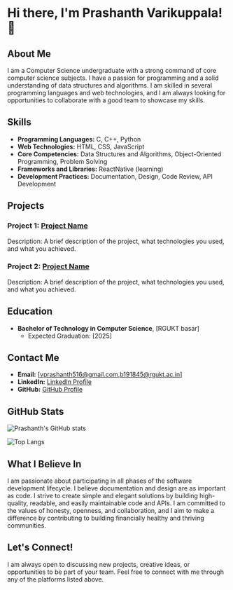 # Hi there, I'm Prashanth Varikuppala! 👋

## About Me

I am a Computer Science undergraduate with a strong command of core computer science subjects. I have a passion for programming and a solid understanding of data structures and algorithms. I am skilled in several programming languages and web technologies, and I am always looking for opportunities to collaborate with a good team to showcase my skills.

## Skills

- **Programming Languages:** C, C++, Python
- **Web Technologies:** HTML, CSS, JavaScript
- **Core Competencies:** Data Structures and Algorithms, Object-Oriented Programming, Problem Solving
- **Frameworks and Libraries:** ReactNative (learning)
- **Development Practices:** Documentation, Design, Code Review, API Development

## Projects

### Project 1: [Project Name](link-to-project)
Description: A brief description of the project, what technologies you used, and what you achieved.

### Project 2: [Project Name](link-to-project)
Description: A brief description of the project, what technologies you used, and what you achieved.

## Education

- **Bachelor of Technology in Computer Science**, [RGUKT basar]
  - Expected Graduation: [2025]

## Contact Me

- **Email:** [vprashanth516@gmail.com,b191845@rgukt.ac.in]
- **LinkedIn:** [LinkedIn Profile](https://www.linkedin.com/in/prashanth-varikuppala-4a3550271?utm_source=share&utm_campaign=share_via&utm_content=profile&utm_medium=android_app)
- **GitHub:** [GitHub Profile](https://github.com/prashanth-vrk)

## GitHub Stats

![Prashanth's GitHub stats](https://github-readme-stats.vercel.app/api?username=prashanth-vrk&show_icons=true&theme=radical)

![Top Langs](https://github-readme-stats.vercel.app/api/top-langs/?username=prashanth-vrk&layout=compact&theme=radical)

## What I Believe In

I am passionate about participating in all phases of the software development lifecycle. I believe documentation and design are as important as code. I strive to create simple and elegant solutions by building high-quality, readable, and easily maintainable code and APIs. I am committed to the values of honesty, openness, and collaboration, and I aim to make a difference by contributing to building financially healthy and thriving communities.

## Let's Connect!

I am always open to discussing new projects, creative ideas, or opportunities to be part of your team. Feel free to connect with me through any of the platforms listed above.
